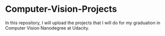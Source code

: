 # Computer-Vision-Projects

In this repository, I will upload the projects that I will do for my graduation in Computer Vision Nanodegree at Udacity.
